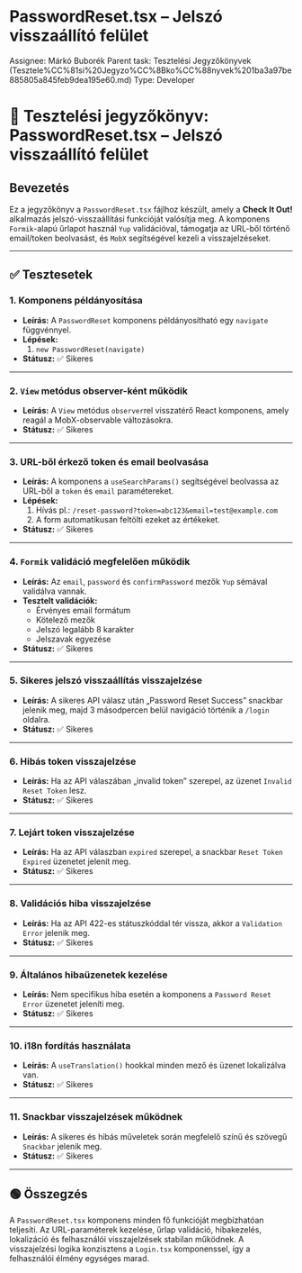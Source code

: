 # PasswordReset.tsx – Jelszó visszaállító felület

Assignee: Márkó Buborék
Parent task: Tesztelési Jegyzőkönyvek (Tesztele%CC%81si%20Jegyzo%CC%8Bko%CC%88nyvek%201ba3a97be885805a845feb9dea195e60.md)
Type: Developer

# 🔐 Tesztelési jegyzőkönyv: **PasswordReset.tsx** – Jelszó visszaállító felület

## Bevezetés

Ez a jegyzőkönyv a `PasswordReset.tsx` fájlhoz készült, amely a **Check It Out!** alkalmazás jelszó-visszaállítási funkcióját valósítja meg. A komponens `Formik`-alapú űrlapot használ `Yup` validációval, támogatja az URL-ből történő email/token beolvasást, és `MobX` segítségével kezeli a visszajelzéseket.

---

## ✅ Tesztesetek

### 1. Komponens példányosítása

- **Leírás:** A `PasswordReset` komponens példányosítható egy `navigate` függvénnyel.
- **Lépések:**
    1. `new PasswordReset(navigate)`
- **Státusz:** ✅ Sikeres

---

### 2. `View` metódus observer-ként működik

- **Leírás:** A `View` metódus `observer`rel visszatérő React komponens, amely reagál a MobX-observable változásokra.
- **Státusz:** ✅ Sikeres

---

### 3. URL-ből érkező token és email beolvasása

- **Leírás:** A komponens a `useSearchParams()` segítségével beolvassa az URL-ből a `token` és `email` paramétereket.
- **Lépések:**
    1. Hívás pl.: `/reset-password?token=abc123&email=test@example.com`
    2. A form automatikusan feltölti ezeket az értékeket.
- **Státusz:** ✅ Sikeres

---

### 4. `Formik` validáció megfelelően működik

- **Leírás:** Az `email`, `password` és `confirmPassword` mezők `Yup` sémával validálva vannak.
- **Tesztelt validációk:**
    - Érvényes email formátum
    - Kötelező mezők
    - Jelszó legalább 8 karakter
    - Jelszavak egyezése
- **Státusz:** ✅ Sikeres

---

### 5. Sikeres jelszó visszaállítás visszajelzése

- **Leírás:** A sikeres API válasz után „Password Reset Success” snackbar jelenik meg, majd 3 másodpercen belül navigáció történik a `/login` oldalra.
- **Státusz:** ✅ Sikeres

---

### 6. Hibás token visszajelzése

- **Leírás:** Ha az API válaszában „invalid token” szerepel, az üzenet `Invalid Reset Token` lesz.
- **Státusz:** ✅ Sikeres

---

### 7. Lejárt token visszajelzése

- **Leírás:** Ha az API válaszban `expired` szerepel, a snackbar `Reset Token Expired` üzenetet jelenít meg.
- **Státusz:** ✅ Sikeres

---

### 8. Validációs hiba visszajelzése

- **Leírás:** Ha az API 422-es státuszkóddal tér vissza, akkor a `Validation Error` jelenik meg.
- **Státusz:** ✅ Sikeres

---

### 9. Általános hibaüzenetek kezelése

- **Leírás:** Nem specifikus hiba esetén a komponens a `Password Reset Error` üzenetet jeleníti meg.
- **Státusz:** ✅ Sikeres

---

### 10. i18n fordítás használata

- **Leírás:** A `useTranslation()` hookkal minden mező és üzenet lokalizálva van.
- **Státusz:** ✅ Sikeres

---

### 11. Snackbar visszajelzések működnek

- **Leírás:** A sikeres és hibás műveletek során megfelelő színű és szövegű `Snackbar` jelenik meg.
- **Státusz:** ✅ Sikeres

---

## 🟢 Összegzés

A `PasswordReset.tsx` komponens minden fő funkcióját megbízhatóan teljesíti. Az URL-paraméterek kezelése, űrlap validáció, hibakezelés, lokalizáció és felhasználói visszajelzések stabilan működnek. A visszajelzési logika konzisztens a `Login.tsx` komponenssel, így a felhasználói élmény egységes marad.